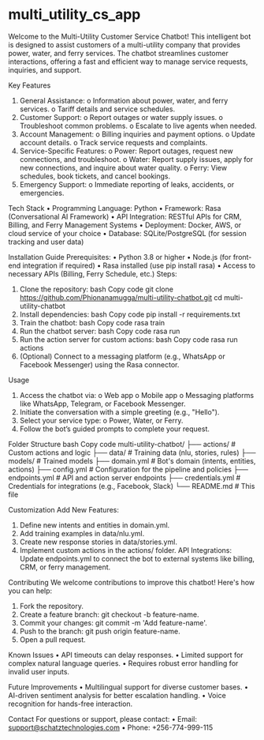 # multi_utility_cs_app
Welcome to the Multi-Utility Customer Service Chatbot! This intelligent bot is designed to assist customers of a multi-utility company that provides power, water, and ferry services. The chatbot streamlines customer interactions, offering a fast and efficient way to manage service requests, inquiries, and support.

Key Features
1.	General Assistance:
o	Information about power, water, and ferry services.
o	Tariff details and service schedules.
2.	Customer Support:
o	Report outages or water supply issues.
o	Troubleshoot common problems.
o	Escalate to live agents when needed.
3.	Account Management:
o	Billing inquiries and payment options.
o	Update account details.
o	Track service requests and complaints.
4.	Service-Specific Features:
o	Power: Report outages, request new connections, and troubleshoot.
o	Water: Report supply issues, apply for new connections, and inquire about water quality.
o	Ferry: View schedules, book tickets, and cancel bookings.
5.	Emergency Support:
o	Immediate reporting of leaks, accidents, or emergencies.

Tech Stack
•	Programming Language: Python
•	Framework: Rasa (Conversational AI Framework)
•	API Integration: RESTful APIs for CRM, Billing, and Ferry Management Systems
•	Deployment: Docker, AWS, or cloud service of your choice
•	Database: SQLite/PostgreSQL (for session tracking and user data)

Installation Guide
Prerequisites:
•	Python 3.8 or higher
•	Node.js (for front-end integration if required)
•	Rasa installed (use pip install rasa)
•	Access to necessary APIs (Billing, Ferry Schedule, etc.)
Steps:
1.	Clone the repository:
bash
Copy code
git clone https://github.com/Phionanamugga/multi-utility-chatbot.git
cd multi-utility-chatbot
2.	Install dependencies:
bash
Copy code
pip install -r requirements.txt
3.	Train the chatbot:
bash
Copy code
rasa train
4.	Run the chatbot server:
bash
Copy code
rasa run
5.	Run the action server for custom actions:
bash
Copy code
rasa run actions
6.	(Optional) Connect to a messaging platform (e.g., WhatsApp or Facebook Messenger) using the Rasa connector.

Usage
1.	Access the chatbot via:
o	Web app
o	Mobile app
o	Messaging platforms like WhatsApp, Telegram, or Facebook Messenger.
2.	Initiate the conversation with a simple greeting (e.g., "Hello").
3.	Select your service type:
o	Power, Water, or Ferry.
4.	Follow the bot’s guided prompts to complete your request.

Folder Structure
bash
Copy code
multi-utility-chatbot/
├── actions/               # Custom actions and logic
├── data/                  # Training data (nlu, stories, rules)
├── models/                # Trained models
├── domain.yml             # Bot's domain (intents, entities, actions)
├── config.yml             # Configuration for the pipeline and policies
├── endpoints.yml          # API and action server endpoints
├── credentials.yml        # Credentials for integrations (e.g., Facebook, Slack)
└── README.md              # This file

Customization
Add New Features:
1.	Define new intents and entities in domain.yml.
2.	Add training examples in data/nlu.yml.
3.	Create new response stories in data/stories.yml.
4.	Implement custom actions in the actions/ folder.
API Integrations:
Update endpoints.yml to connect the bot to external systems like billing, CRM, or ferry management.

Contributing
We welcome contributions to improve this chatbot! Here's how you can help:
1.	Fork the repository.
2.	Create a feature branch: git checkout -b feature-name.
3.	Commit your changes: git commit -m 'Add feature-name'.
4.	Push to the branch: git push origin feature-name.
5.	Open a pull request.

Known Issues
•	API timeouts can delay responses.
•	Limited support for complex natural language queries.
•	Requires robust error handling for invalid user inputs.

Future Improvements
•	Multilingual support for diverse customer bases.
•	AI-driven sentiment analysis for better escalation handling.
•	Voice recognition for hands-free interaction.

Contact
For questions or support, please contact:
•	Email: support@schatztechnologies.com
•	Phone: +256-774-999-115

